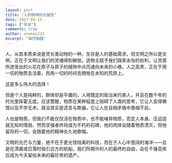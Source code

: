 ```yaml
---
layout: post
title: "人的精神的优越性"
date: 2017-04-15
tags: ["杂谈"]
comments: true
author: oneman233
excerpt: "直抒胸臆"
---
```


人，从其本质来说是灵长类动物的一种，生存是人的基础需求，但文明之所以是文明，正在于文明让我们的灵魂得到解放。造物主赋予我们探索永恒的权利，让灵感所迸发出的火花在原子与原子的缝隙中点亮通向未来的小巷。人之高贵，正在于用一切的物质去活着，而用一切的时间去牺牲在未知的荒原上。

这是多么伟大的选择！

但是个人是纯粹的，群体却是平庸的。人用既定的政治来约束人，并且在数千年的时光里挥霍无度。应该警醒，物质在某种程度上阻碍了人类的思考，它让人变得懒惰以及不学无术。政治其实是谎言与欺骗，它让人在自相矛盾中畏缩不前。

人也是物质，但我们不能仅仅活在物质中，也不能唾弃物质，否定人本身。压迫造就无知的懦弱，然而坚强者终将成为不朽的石碑，他的肉体会随着物质湮灭，但他留存的一切，会随着他的精神长久地歌唱。

文明的光芒与力量，绝不在于更光怪陆离的科技，而在于人心中宽阔的海洋——总是在清晨或日落时指引远方的航船。我们所期许的人的最终的自由，会在千锤百炼后成为今天留给未来的最珍贵的遗产。